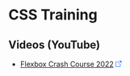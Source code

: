 # CSS Training

## Videos (YouTube)

* [Flexbox Crash Course 2022](https://www.youtube.com/watch?v=3YW65K6LcIA) ![Link](../foreign.png)